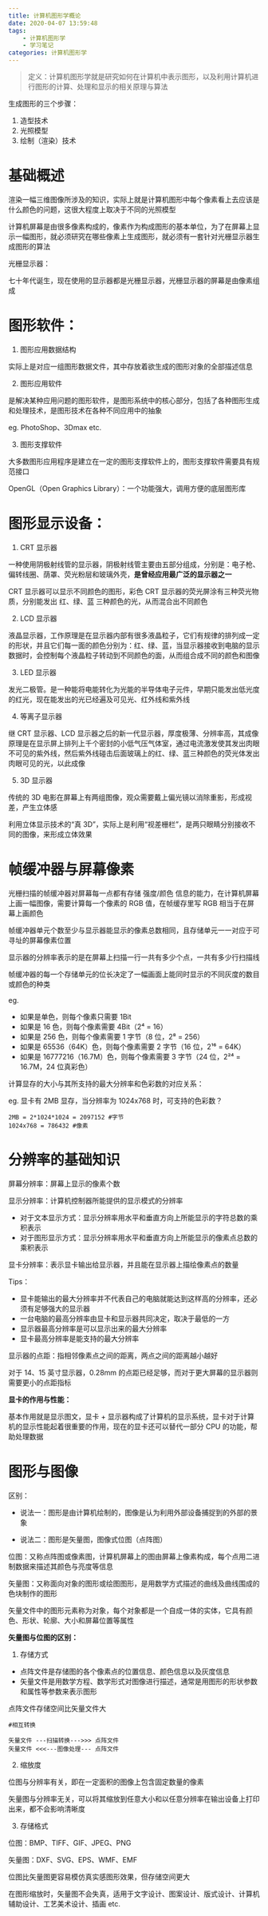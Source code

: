 ```yaml
---
title: 计算机图形学概论
date: 2020-04-07 13:59:48
tags:
    - 计算机图形学
    - 学习笔记
categories: 计算机图形学
---
```


> 定义：计算机图形学就是研究如何在计算机中表示图形，以及利用计算机进行图形的计算、处理和显示的相关原理与算法

生成图形的三个步骤：

1. 造型技术
2. 光照模型
3. 绘制（渲染）技术

<!-- more -->

# 基础概述

渲染一幅三维图像所涉及的知识，实际上就是计算机图形中每个像素看上去应该是什么颜色的问题，这很大程度上取决于不同的光照模型

计算机屏幕是由很多像素构成的，像素作为构成图形的基本单位，为了在屏幕上显示一幅图形，就必须研究在哪些像素上生成图形，就必须有一套针对光栅显示器生成图形的算法

光栅显示器：

七十年代诞生，现在使用的显示器都是光栅显示器，光栅显示器的屏幕是由像素组成

# 图形软件：

1. 图形应用数据结构

实际上是对应一组图形数据文件，其中存放着欲生成的图形对象的全部描述信息

2. 图形应用软件

是解决某种应用问题的图形软件，是图形系统中的核心部分，包括了各种图形生成和处理技术，是图形技术在各种不同应用中的抽象

eg. PhotoShop、3Dmax etc.

3. 图形支撑软件

大多数图形应用程序是建立在一定的图形支撑软件上的，图形支撑软件需要具有规范接口

OpenGL（Open Graphics Library）：一个功能强大，调用方便的底层图形库

# 图形显示设备：

1. CRT 显示器

一种使用阴极射线管的显示器，阴极射线管主要由五部分组成，分别是：电子枪、偏转线圈、荫罩、荧光粉层和玻璃外壳，**是曾经应用最广泛的显示器之一**

CRT 显示器可以显示不同颜色的图形，彩色 CRT 显示器的荧光屏涂有三种荧光物质，分别能发出 红、绿、蓝 三种颜色的光，从而混合出不同颜色

2. LCD 显示器

液晶显示器，工作原理是在显示器内部有很多液晶粒子，它们有规律的排列成一定的形状，并且它们每一面的颜色分别为：红、绿、蓝，当显示器接收到电脑的显示数据时，会控制每个液晶粒子转动到不同颜色的面，从而组合成不同的颜色和图像

3. LED 显示器

发光二极管。是一种能将电能转化为光能的半导体电子元件，早期只能发出低光度的红光，现在能发出的光已经遍及可见光、红外线和紫外线

4. 等离子显示器

继 CRT 显示器、LCD 显示器之后的新一代显示器，厚度极薄、分辨率高，其成像原理是在显示屏上排列上千个密封的小低气压气体室，通过电流激发使其发出肉眼不可见的紫外线，然后紫外线碰击后面玻璃上的红、绿、蓝三种颜色的荧光体发出肉眼可见的光，以此成像

5. 3D 显示器

传统的 3D 电影在屏幕上有两组图像，观众需要戴上偏光镜以消除重影，形成视差，产生立体感

利用立体显示技术的“真 3D”，实际上是利用“视差栅栏”，是两只眼睛分别接收不同的图像，来形成立体效果

# 帧缓冲器与屏幕像素

光栅扫描的帧缓冲器对屏幕每一点都有存储 强度/颜色 信息的能力，在计算机屏幕上画一幅图像，需要计算每一个像素的 RGB 值，在帧缓存里写 RGB 相当于在屏幕上画颜色

帧缓冲器单元个数至少与显示器能显示的像素总数相同，且存储单元一一对应于可寻址的屏幕像素位置

显示器的分辨率表示的是在屏幕上扫描一行一共有多少个点，一共有多少行扫描线

帧缓冲器的每一个存储单元的位长决定了一幅画面上能同时显示的不同灰度的数目或颜色的种类

eg.

- 如果是单色，则每个像素只需要 1Bit
- 如果是 16 色，则每个像素需要 4Bit（2⁴ = 16）
- 如果是 256 色，则每个像素需要 1 字节（8 位，2⁸ = 256）
- 如果是 65536（64K）色，则每个像素需要 2 字节（16 位，2¹⁶ = 64K）
- 如果是 16777216（16.7M）色，则每个像素需要 3 字节（24 位，2²⁴ = 16.7M，24 位真彩色）

计算显存的大小与其所支持的最大分辨率和色彩数的对应关系：

eg. 显卡有 2MB 显存，当分辨率为 1024x768 时，可支持的色彩数？

```
2MB = 2*1024*1024 = 2097152 #字节
1024x768 = 786432 #像素
```

# 分辨率的基础知识

屏幕分辨率：屏幕上显示的像素个数

显示分辨率：计算机控制器所能提供的显示模式的分辨率

- 对于文本显示方式：显示分辨率用水平和垂直方向上所能显示的字符总数的乘积表示
- 对于图形显示方式：显示分辨率用水平和垂直方向上所能显示的像素点总数的乘积表示

显卡分辨率：表示显卡输出给显示器，并且能在显示器上描绘像素点的数量

Tips：

- 显卡能输出的最大分辨率并不代表自己的电脑就能达到这样高的分辨率，还必须有足够强大的显示器
- 一台电脑的最高分辨率由显卡和显示器共同决定，取决于最低的一方
- 显示器最高分辨率是可以显示出来的最大分辨率
- 显卡最高分辨率是能支持的最大分辨率

显示器的点距：指相邻像素点之间的距离，两点之间的距离越小越好

对于 14、15 英寸显示器，0.28mm 的点距已经足够，而对于更大屏幕的显示器则需要更小的点距指标

**显卡的作用与性能：**

基本作用就是显示图文，显卡 + 显示器构成了计算机的显示系统，显卡对于计算机的显示性能起着很重要的作用，现在的显卡还可以替代一部分 CPU 的功能，帮助处理数据

# 图形与图像

区别：

- 说法一：图形是由计算机绘制的，图像是认为利用外部设备捕捉到的外部的景象

- 说法二：图形是矢量图，图像式位图（点阵图）

位图：又称点阵图或像素图，计算机屏幕上的图由屏幕上像素构成，每个点用二进制数据来描述其颜色与亮度等信息

矢量图：又称面向对象的图形或绘图图形，是用数学方式描述的曲线及曲线围成的色块制作的图形

矢量文件中的图形元素称为对象，每个对象都是一个自成一体的实体，它具有颜色、形状、轮廓、大小和屏幕位置等属性

**矢量图与位图的区别：**

1. 存储方式

- 点阵文件是存储图的各个像素点的位置信息、颜色信息以及灰度信息
- 矢量文件是用数学方程、数学形式对图像进行描述，通常是用图形的形状参数和属性等参数来表示图形

点阵文件存储空间比矢量文件大

```
#相互转换

矢量文件 ---扫描转换--->>> 点阵文件
矢量文件 <<<---图像处理--- 点阵文件
```

2. 缩放度

位图与分辨率有关，即在一定面积的图像上包含固定数量的像素

矢量图与分辨率无关，可以将其缩放到任意大小和以任意分辨率在输出设备上打印出来，都不会影响清晰度

3. 存储格式

位图：BMP、TIFF、GIF、JPEG、PNG

矢量图：DXF、SVG、EPS、WMF、EMF

位图比矢量图更容易模仿真实感图形效果，但存储空间更大

在图形缩放时，矢量图不会失真，适用于文字设计、图案设计、版式设计、计算机辅助设计、工艺美术设计、插画 etc.